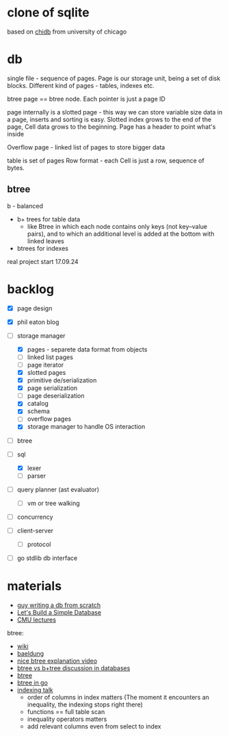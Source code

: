 # clone of sqlite

based on [chidb](http://chi.cs.uchicago.edu/chidb/index.html) from university of chicago

# db
single file - sequence of pages. Page is our storage unit, being a set of disk blocks. Different kind of pages - tables, indexes etc.

btree page == btree node. Each pointer is just a page ID

page internally is a slotted page - this way we can store variable size data in a page, inserts and sorting is easy. Slotted index grows to the end of the page, Cell data grows to the beginning. Page has a header to point what's inside

Overflow page - linked list of pages to store bigger data

table is set of pages
Row format - each Cell is just a row, sequence of bytes.


## btree

b - balanced
* b+ trees for table data
    *  like Btree in which each node contains only keys (not key–value pairs), and to which an additional level is added at the bottom with linked leaves
* btrees for indexes


real project start 17.09.24

# backlog
* [x] page design
* [x] phil eaton blog
* [ ] storage manager
    * [x] pages - separete data format from objects
    * [ ] linked list pages
    * [ ] page iterator
    * [x] slotted pages
    * [x] primitive de/serialization
    * [x] page serialization
    * [ ] page deserialization
    * [x] catalog
    * [x] schema
    * [ ] overflow pages
    * [x] storage manager to handle OS interaction
* [ ] btree
* [ ] sql
    * [x] lexer
    * [ ] parser
* [ ] query planner (ast evaluator)
    * [ ] vm or tree walking
* [ ] concurrency
* [ ] client-server
    * [ ] protocol
* [ ] go stdlib db interface



# materials
* [guy writing a db from scratch](https://www.youtube.com/watch?v=5Pc18ge9ohI)
* [Let's Build a Simple Database](https://cstack.github.io/db_tutorial/)
* [CMU lectures](https://www.youtube.com/playlist?list=PLA5Lqm4uh9Bbq-E0ZnqTIa8LRaL77ica6)

btree:
* [wiki](https://en.wikipedia.org/wiki/B-tree)
* [baeldung](https://www.baeldung.com/cs/b-tree-data-structure)
* [nice btree explanation video](https://www.youtube.com/watch?v=SI6E4Ma2ddg)
* [btree vs b+tree discussion in databases](https://www.youtube.com/watch?v=UzHl2VzyZS4)
* [btree](https://ayende.com/blog/162945/b-trees-and-why-i-love-them-part-i)
* [btree in go](https://www.cloudcentric.dev/implementing-a-b-tree-in-go/) 
* [indexing talk](https://www.youtube.com/watch?v=HubezKbFL7E)
    * order of columns in index matters (The moment it encounters an inequality, the indexing stops right there)
    * functions == full table scan
    * inequality operators matters
    * add relevant columns even from select to index
